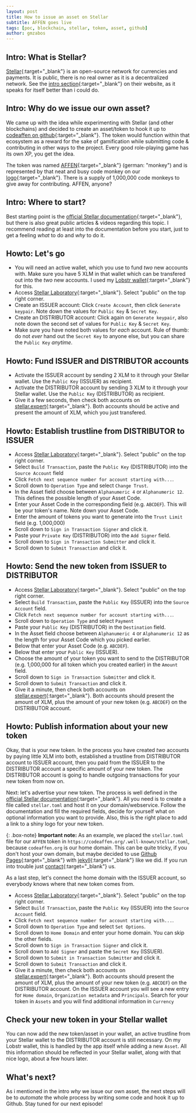 ```yaml
---
layout: post
title: How to issue an asset on Stellar
subtitle: AFFEN goes live
tags: [poc, blockchain, stellar, token, asset, github]
author: gmzabos
---
```


## Intro: What is Stellar?

[Stellar](http://stellar.org/){:target="_blank"} is an open-source network for currencies and payments. It is public, there is no real owner as it is a decentralized network. See the [intro section](https://stellar.org/learn/intro-to-stellar){:target="_blank"} on their website, as it speaks for itself better than i could do.

## Intro: Why do we issue our own asset?

We came up with the idea while experimenting with Stellar (and other blockchains) and decided to create an asset/token to hook it up to [codeaffen on github](https://github.com/codeaffen){:target="_blank"}. The token would function within that ecosystem as a reward for the sake of gamification while submitting code & contributing in other ways to the project. Every good role-playing game has its own XP, you get the idea.

The token was named [AFFEN](https://stellar.expert/explorer/public/asset/AFFEN-GDIZF5MAUDQ6TLIK3PNZ2ESOJAZDNZWIB675S4SQ5RWUTZP3B3ONUPMX){:target="_blank"} (german: "monkey") and is represented by that neat and busy code monkey on our [logo](https://codeaffen.org/assets/img/Codeaffen_only_C_wo_bg.png){:target="_blank"}. There is a supply of 1,000,000 code monkeys to give away for contributing. AFFEN, anyone?

## Intro: Where to start?

Best starting point is the [official Stellar documentation](https://developers.stellar.org/docs/issuing-assets/){:target="_blank"}, but there is also great public articles & videos regarding this topic. I recommend reading at least into the documentation before you start, just to get a feeling *what* to do and *why* to do it.

## Howto: Let's go

- You will need an active wallet, which you use to fund *two* new accounts with. Make sure you have 5 XLM in that wallet which can be transfered out into the *two* new accounts. I used my [Lobstr wallet](https://lobstr.co/){:target="_blank"} for this.
- Access [Stellar Laboratory](https://laboratory.stellar.org/){:target="_blank"}. Select "public" on the top right corner.
- Create an ISSUER account: Click `Create Account`, then click `Generate keypair`. Note down the values for `Public Key` & `Secret Key`.
- Create an DISTRIBUTOR account: Click again on `Generate keypair`, also note down the second set of values for `Public Key` & `Secret Key`.
- Make sure you have noted both values for *each* account. Rule of thumb: do not *ever* hand out the `Secret Key` to anyone else, but you can share the `Public Key` *anytime*.

## Howto: Fund ISSUER and DISTRIBUTOR accounts

- Activate the ISSUER account by sending 2 XLM to it through your Stellar wallet. Use the `Public Key` (ISSUER) as recipient.
- Activate the DISTRIBUTOR account by sending 3 XLM to it through your Stellar wallet. Use the `Public Key` (DISTRIBUTOR) as recipient.
- Give it a few seconds, then check both accounts on [stellar.expert](https://stellar.expert/explorer/public){:target="_blank"}. Both accounts should be active and present the amount of XLM, which you just transfered.

## Howto: Establish trustline from DISTRIBUTOR to ISSUER

- Access [Stellar Laboratory](https://laboratory.stellar.org/){:target="_blank"}. Select "public" on the top right corner.
- Select `Build Transaction`, paste the `Public Key` (DISTRIBUTOR) into the `Source Account` field
- Click `Fetch next sequence number for account starting with...`.
- Scroll down to `Operation Type` and select `Change Trust`.
- In the Asset field choose between `Alphanumeric 4` or `Alphanumeric 12`. This defines the possible length of your Asset Code.
- Enter your Asset Code in the corresponding field (e.g. `ABCDEF`). This will be your token's name. Note down your Asset Code.
- Enter the amount of tokens you want to generate into the `Trust Limit` field (e.g. 1,000,000)
- Scroll down to `Sign in Transaction Signer` and click it.
- Paste your `Private Key` (DISTRIBUTOR) into the `Add Signer` field.
- Scroll down to `Sign in Transaction Submitter` and click it.
- Scroll down to `Submit Transaction` and click it.

## Howto: Send the new token from ISSUER to DISTRIBUTOR

- Access [Stellar Laboratory](https://laboratory.stellar.org/){:target="_blank"}. Select "public" on the top right corner.
- Select `Build Transaction`, paste the `Public Key` (ISSUER) into the `Source Account` field.
- Click `Fetch next sequence number for account starting with...`.
- Scroll down to `Operation Type` and select `Payment`
- Paste your `Public Key` (DISTRIBUTOR) in the `Destination` field.
- In the Asset field choose between `Alphanumeric 4` or `Alphanumeric 12` as the length for your Asset Code which you picked earlier.
- Below that enter your Asset Code (e.g. `ABCDEF`).
- Below that enter your `Public Key` (ISSUER).
- Choose the amount of your token you want to send to the DISTRIBUTOR (e.g. 1,000,000 for all token which you created earlier) in the `Amount` field.
- Scroll down to `Sign in Transaction Submitter` and click it.
- Scroll down to `Submit Transaction` and click it.
- Give it a minute, then check both accounts on [stellar.expert](https://stellar.expert/explorer/public){:target="_blank"}. Both accounts should present the amount of XLM, plus the amount of your new token (e.g. `ABCDEF`) on the DISTRIBUTOR account.

## Howto: Publish information about your new token

Okay, that is your new token. In the process you have created *two* accounts by paying little XLM into both, established a trustline from DISTRIBUTOR account to ISSUER account, then you paid from the ISSUER to the DISTRIBUTOR account a specific amount of your new token. The DISTRIBUTOR account is going to handle outgoing transactions for your new token from now on.

Next: let's advertise your new token. The process is well defined in the [official Stellar documentation](https://developers.stellar.org/docs/issuing-assets/publishing-asset-info/){:target="_blank"}. All you need is to create a file called `stellar.toml` and host it on your domain/webservice. Follow the documentation and fill the required fields, decide for yourself what on optional information you want to provide. Also, this is the right place to add a link to a shiny logo for your new token.

{: .box-note}
**Important note:** As an example, we placed the `stellar.toml` file for our `AFFEN` token in `https://codeaffen.org/.well-known/stellar.toml`, because `codeaffen.org` is our home domain. This can be quite tricky, if you don't host your own domain, but maybe decided to use [Github Pages](https://pages.github.com/){:target="_blank"} with [jekyll](https://jekyllrb.com/){:target="_blank"} like we did. If you run into trouble just [contact](https://codeaffen.org/contact/){:target="_blank"} us.

As a last step, let's connect the home domain with the ISSUER account, so everybody knows where that new token comes from.

- Access [Stellar Laboratory](https://laboratory.stellar.org/){:target="_blank"}. Select "public" on the top right corner.
- Select `Build Transaction`, paste the `Public Key` (ISSUER) into the `Source Account` field.
- Click `Fetch next sequence number for account starting with...`.
- Scroll down to `Operation Type` and select `Set Options`.
- Scroll down to `Home Domain` and enter your home domain. You can skip the other fields.
- Scroll down to `Sign in Transaction Signer` and click it.
- Scroll down to `Add Signer` and paste the `Secret Key` (ISSUER).
- Scroll down to `Submit in Transaction Submitter` and click it.
- Scroll down to `Submit Transaction` and click it.
- Give it a minute, then check both accounts on [stellar.expert](https://stellar.expert/explorer/public){:target="_blank"}. Both accounts should present the amount of XLM, plus the amount of your new token (e.g. `ABCDEF`) on the DISTRIBUTOR account. On the ISSUER account you will see a new entry for `Home domain`, `Organization metadata` and `Principals`. Search for your token in `Assets` and you will find additional information in `Currency`

## Check your new token in your Stellar wallet

You can now add the new token/asset in your wallet, an active trustline from your Stellar wallet to the DISTRIBUTOR account is still necessary. On my Lobstr wallet, this is handled by the app itself while adding a new `Asset`. All this information should be reflected in your Stellar wallet, along with that nice logo, about a few hours later.

## What's next?

As i mentioned in the intro *why* we issue our own asset, the next steps will be to *automate* the whole process by writing some code and hook it up to Github. Stay tuned for our next episode!
